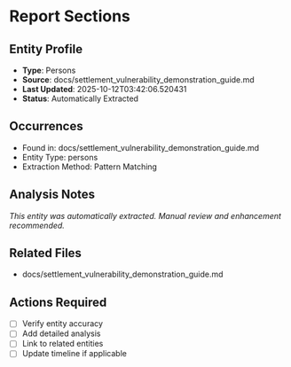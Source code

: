 # Report Sections

## Entity Profile
- **Type**: Persons
- **Source**: docs/settlement_vulnerability_demonstration_guide.md
- **Last Updated**: 2025-10-12T03:42:06.520431
- **Status**: Automatically Extracted

## Occurrences
- Found in: docs/settlement_vulnerability_demonstration_guide.md
- Entity Type: persons
- Extraction Method: Pattern Matching

## Analysis Notes
*This entity was automatically extracted. Manual review and enhancement recommended.*

## Related Files
- docs/settlement_vulnerability_demonstration_guide.md

## Actions Required
- [ ] Verify entity accuracy
- [ ] Add detailed analysis
- [ ] Link to related entities
- [ ] Update timeline if applicable
